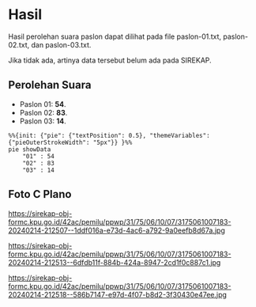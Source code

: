 # Hasil

Hasil perolehan suara paslon dapat dilihat pada file paslon-01.txt, paslon-02.txt, dan paslon-03.txt.

Jika tidak ada, artinya data tersebut belum ada pada SIREKAP.

## Perolehan Suara

 * Paslon 01: **54**.
 * Paslon 02: **83**.
 * Paslon 03: **14**.

```mermaid
%%{init: {"pie": {"textPosition": 0.5}, "themeVariables": {"pieOuterStrokeWidth": "5px"}} }%%
pie showData
    "01" : 54
    "02" : 83
    "03" : 14
```
## Foto C Plano

https://sirekap-obj-formc.kpu.go.id/42ac/pemilu/ppwp/31/75/06/10/07/3175061007183-20240214-212507--1ddf016a-e73d-4ac6-a792-9a0eefb8d67a.jpg

https://sirekap-obj-formc.kpu.go.id/42ac/pemilu/ppwp/31/75/06/10/07/3175061007183-20240214-212513--6dfdb11f-884b-424a-8947-2cd1f0c887c1.jpg

https://sirekap-obj-formc.kpu.go.id/42ac/pemilu/ppwp/31/75/06/10/07/3175061007183-20240214-212518--586b7147-e97d-4f07-b8d2-3f30430e47ee.jpg
